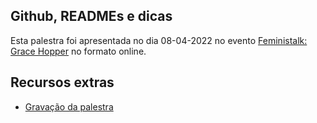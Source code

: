 ## Github, READMEs e dicas

Esta palestra foi apresentada no dia 08-04-2022 no evento [Feministalk: Grace Hopper](https://feministech.github.io/#eventos) no formato online.

## Recursos extras
* [Gravação da palestra](https://www.twitch.tv/videos/1461190042?collection=_MJeUri46BZdNw)

